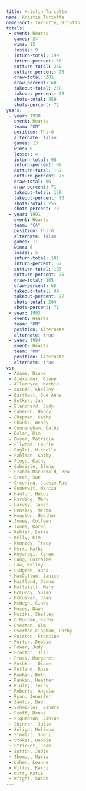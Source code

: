 ```yaml
---
title: Kristin Turcotte
name: Kristin Turcotte
name-sort: Turcotte, Kristin
totals:
 - event: Hearts
   games: 24
   wins: 15
   losses: 9
   inturn-total: 199
   inturn-percent: 68
   outturn-total: 260
   outturn-percent: 75
   draw-total: 201
   draw-percent: 68
   takeout-total: 258
   takeout-percent: 75
   shots-total: 459
   shots-percent: 72
years:
 - year: 1990
   event: Hearts
   team: "ON"
   position: Third
   alternate: false
   games: 13
   wins: 9
   losses: 4
   inturn-total: 98
   inturn-percent: 69
   outturn-total: 157
   outturn-percent: 75
   draw-total: 96
   draw-percent: 71
   takeout-total: 159
   takeout-percent: 73
   shots-total: 255
   shots-percent: 73
 - year: 1991
   event: Hearts
   team: "CA"
   position: Third
   alternate: false
   games: 11
   wins: 6
   losses: 5
   inturn-total: 101
   inturn-percent: 67
   outturn-total: 103
   outturn-percent: 75
   draw-total: 105
   draw-percent: 65
   takeout-total: 99
   takeout-percent: 77
   shots-total: 204
   shots-percent: 71
 - year: 1993
   event: Hearts
   team: "ON"
   position: Alternate
   alternate: true
 - year: 1994
   event: Hearts
   team: "ON"
   position: Alternate
   alternate: true
vs:
 - Adams, Diane
 - Alexander, Diane
 - Allardyce, Kathie
 - Aucoin, Shelley
 - Bartlett, Sue Anne
 - Betker, Jan
 - Blanchard, Judy
 - Cameron, Nancy
 - Chapman, Kathy
 - Chaulk, Wendy
 - Cunningham, Cathy
 - Dolan, Kim
 - Dwyer, Patricia
 - Ellwood, Laurie
 - Englot, Michelle
 - Fahlman, Kathy
 - Floyd, Kathy
 - Gabriele, Elena
 - Graham-MacDonald, Bea
 - Green, Sue
 - Greening, Jackie-Rae
 - Gudereit, Marcia
 - Hanlon, Heidi
 - Harding, Mary
 - Harvey, Janet
 - Hensley, Merna
 - Houston, Heather
 - Jones, Colleen
 - Jones, Karen
 - Kehler, Lorie
 - Kelly, Kim
 - Kennedy, Tracy
 - Kerr, Kathy
 - Koyanagi, Karen
 - Lang, Lorraine
 - Law, Kelley
 - Lidgren, Anna
 - MacCallum, Janice
 - Maitland, Donna
 - Mattatall, Mary
 - McCurdy, Susan
 - McCusker, Joan
 - McHugh, Cindy
 - Moses, Dawn
 - Muzika, Shelley
 - O'Rourke, Kathy
 - Overton, Kim
 - Overton-Clapham, Cathy
 - Poisson, Francine
 - Porter, Debbie
 - Power, Judy
 - Proctor, Jill
 - Pross, Margaret
 - Pushkar, Diane
 - Putland, Rose
 - Rankin, Beth
 - Rankin, Heather
 - Ridley, Terry
 - Roberts, Angela
 - Ryan, Jennifer
 - Santos, Deb
 - Schmirler, Sandra
 - Scott, Donna
 - Sigurdson, Janine
 - Skinner, Julie
 - Soligo, Melissa
 - Stewart, Sheri
 - Stokes, Debbie
 - Stricker, Joan
 - Sutton, Jodie
 - Thomas, Maria
 - Usher, Leanne
 - Willms, Karri
 - Witt, Katie
 - Wright, Susan
---
```

